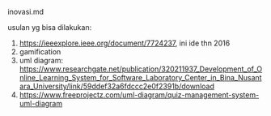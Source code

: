 inovasi.md

usulan yg bisa dilakukan: 
1. https://ieeexplore.ieee.org/document/7724237, ini ide thn 2016
2. gamification
3. uml diagram: https://www.researchgate.net/publication/320211937_Development_of_Online_Learning_System_for_Software_Laboratory_Center_in_Bina_Nusantara_University/link/59ddef32a6fdccc2e0f2391b/download
4. https://www.freeprojectz.com/uml-diagram/quiz-management-system-uml-diagram